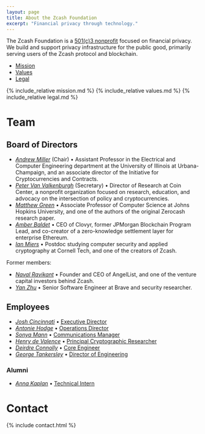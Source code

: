 ```yaml
---
layout: page
title: About the Zcash Foundation
excerpt: "Financial privacy through technology."
---
```


The Zcash Foundation is a [501(c)3 nonprofit](https://www.zfnd.org/about/incorporation-docs/) focused on financial privacy. We build and support privacy infrastructure for the public good, primarily serving users of the Zcash protocol and blockchain.

- [Mission](#mission)
- [Values](#values)
- [Legal](#legal)

{% include_relative mission.md %}
{% include_relative values.md %}
{% include_relative legal.md %}

# Team
## Board of Directors

- [_Andrew Miller_](https://soc1024.com/) (Chair) • Assistant Professor in the Electrical and Computer Engineering department at the University of Illinois at Urbana-Champaign, and an associate director of the Initiative for Cryptocurrencies and Contracts.
- [_Peter Van Valkenburgh_](http://www.petervv.com/) (Secretary) • Director of Research at Coin Center, a nonprofit organization focused on research, education, and advocacy on the intersection of policy and cryptocurrencies.
- [_Matthew Green_](https://isi.jhu.edu/~mgreen/) • Associate Professor of Computer Science at Johns Hopkins University, and one of the authors of the original Zerocash research paper.
- [_Amber Baldet_](http://www.amberbaldet.com/) • CEO of Clovyr, former JPMorgan Blockchain Program Lead, and co-creator of a zero-knowledge settlement layer for enterprise Ethereum.
- [_Ian Miers_](https://cs.jhu.edu/~imiers/) • Postdoc studying computer security and applied cryptography at Cornell Tech, and one of the creators of Zcash.

Former members:

- [_Naval Ravikant_](https://angel.co/naval) • Founder and CEO of AngelList, and one of the venture capital investors behind Zcash.
- [_Yan Zhu_](https://diracdeltas.github.io/) • Senior Software Engineer at Brave and security researcher.

## Employees

- [_Josh Cincinnati_](https://twitter.com/acityinohio) • [Executive Director](https://www.zfnd.org/blog/exec-director-and-roadmap/)
- [_Antonie Hodge_](https://twitter.com/antoniehodge) • [Operations Director](https://www.zfnd.org/blog/welcome-antonie/)
- [_Sonya Mann_](https://twitter.com/sonyaellenmann) • [Communications Manager](https://www.zfnd.org/blog/welcome-sonya/)
- [_Henry de Valence_](https://twitter.com/hdevalence) • [Principal Cryptographic Researcher](https://www.zfnd.org/blog/henry-de-valence/)
- [_Deirdre Connolly_](https://twitter.com/durumcrustulum) • [Core Engineer](https://www.zfnd.org/blog/welcome-deirdre/)
- [_George Tankersley_](https://twitter.com/gtank__) • [Director of Engineering](https://www.zfnd.org/blog/welcome-george/)

### Alumni

- [_Anna Kaplan_](https://twitter.com/kaplannie) • [Technical Intern](https://www.zfnd.org/blog/anna-kaplan-welcome/)

# Contact

{% include contact.html %}
